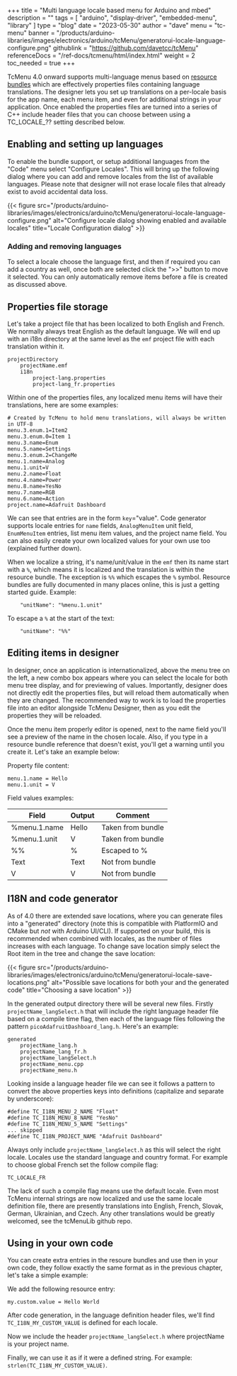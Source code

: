+++
title = "Multi language locale based menu for Arduino and mbed"
description = ""
tags = [ "arduino", "display-driver", "embedded-menu", "library" ]
type = "blog"
date = "2023-05-30"
author =  "dave"
menu = "tc-menu"
banner = "/products/arduino-libraries/images/electronics/arduino/tcMenu/generatorui-locale-language-configure.png"
githublink = "https://github.com/davetcc/tcMenu"
referenceDocs = "/ref-docs/tcmenu/html/index.html"
weight = 2
toc_needed = true
+++

TcMenu 4.0 onward supports multi-language menus based on [resource bundles](https://www.baeldung.com/java-resourcebundle) which are effectively properties files containing language translations. The designer lets you set up translations on a per-locale basis for the app name, each menu item, and even for additional strings in your application. Once enabled the properties files are turned into a series of C++ include header files that you can choose between using a TC_LOCALE_?? setting described below.

## Enabling and setting up languages

To enable the bundle support, or setup additional languages from the "Code" menu select "Configure Locales". This will bring up the following dialog where you can add and remove locales from the list of available languages. Please note that designer will not erase locale files that already exist to avoid accidental data loss.

{{< figure src="/products/arduino-libraries/images/electronics/arduino/tcMenu/generatorui-locale-language-configure.png" alt="Configure locale dialog showing enabled and available locales" title="Locale Configuration dialog" >}}

### Adding and removing languages

To select a locale choose the language first, and then if required you can add a country as well, once both are selected click the ">>" button to move it selected. You can only automatically remove items before a file is created as discussed above.

## Properties file storage

Let's take a project file that has been localized to both English and French. We normally always treat English as the default language. We will end up with an i18n directory at the same level as the `emf` project file with each translation within it.

    projectDirectory
        projectName.emf
        i18n
            project-lang.properties
            project-lang_fr.properties

Within one of the properties files, any localized menu items will have their translations, here are some examples:

    # Created by TcMenu to hold menu translations, will always be written in UTF-8
    menu.3.enum.1=Item2
    menu.3.enum.0=Item 1
    menu.3.name=Enum
    menu.5.name=Settings
    menu.3.enum.2=ChangeMe
    menu.1.name=Analog
    menu.1.unit=V
    menu.2.name=Float
    menu.4.name=Power
    menu.8.name=YesNo
    menu.7.name=RGB
    menu.6.name=Action
    project.name=Adafruit Dashboard

We can see that entries are in the form `key`="value". Code generator supports locale entries for `name` fields, `AnalogMenuItem` unit field, `EnumMenuItem` entries, list menu item values, and the project name field. You can also easily create your own localized values for your own use too (explained further down).

When we localize a string, it's name/unit/value in the `emf` then its name start with a `%`, which means it is localized and the translation is within the resource bundle. The exception is `%%` which escapes the `%` symbol. Resource bundles are fully documented in many places online, this is just a getting started guide. Example:   

        "unitName": "%menu.1.unit"

To escape a `%` at the start of the text:

        "unitName": "%%"

## Editing items in designer

In designer, once an application is internationalized, above the menu tree on the left, a new combo box appears where you can select the locale for both menu tree display, and for previewing of values. Importantly, designer does not directly edit the properties files, but will reload them automatically when they are changed. The recommended way to work is to load the properties file into an editor alongside TcMenu Designer, then as you edit the properties they will be reloaded.

Once the menu item properly editor is opened, next to the name field you'll see a preview of the name in the chosen locale. Also, if you type in a resource bundle reference that doesn't exist, you'll get a warning until you create it. Let's take an example below:

Property file content:

    menu.1.name = Hello
    menu.1.unit = V

Field values examples:

 | Field        | Output | Comment           |
 |--------------|--------|-------------------|
 | %menu.1.name | Hello  | Taken from bundle |
 | %menu.1.unit | V      | Taken from bundle |
 | %%           | %      | Escaped to %      |
 | Text         | Text   | Not from bundle   |
 | V            | V      | Not from bundle   |

## I18N and code generator

As of 4.0 there are extended save locations, where you can generate files into a "generated" directory (note this is compatible with PlatformIO and CMake but _not_ with Arduino UI/CLI). If supported on your build, this is recommended when combined with locales, as the number of files increases with each language. To change save location simply select the Root item in the tree and change the save location:

{{< figure src="/products/arduino-libraries/images/electronics/arduino/tcMenu/generatorui-locale-save-locations.png" alt="Possible save locations for both your and the generated code" title="Choosing a save location" >}}


In the generated output directory there will be several new files. Firstly `projectName_langSelect.h` that will include the right language header file based on a compile time flag, then each of the language files following the pattern `picoAdafruitDashboard_lang.h`. Here's an example:

    generated
        projectName_lang.h
        projectName_lang_fr.h
        projectName_langSelect.h
        projectName_menu.cpp
        projectName_menu.h

Looking inside a language header file we can see it follows a pattern to convert the above properties keys into definitions (capitalize and separate by underscore):

    #define TC_I18N_MENU_2_NAME "Float"
    #define TC_I18N_MENU_8_NAME "YesNo"
    #define TC_I18N_MENU_5_NAME "Settings"
    ... skipped
    #define TC_I18N_PROJECT_NAME "Adafruit Dashboard"


Always only include `projectName_langSelect.h` as this will select the right locale. Locales use the standard language and country format. For example to choose global French set the follow compile flag:

    TC_LOCALE_FR

The lack of such a compile flag means use the default locale. Even most TcMenu internal strings are now localized and use the same locale definition file, there are presently translations into English, French, Slovak, German, Ukrainian, and Czech. Any other translations would be greatly welcomed, see the tcMenuLib github repo.

## Using in your own code

You can create extra entries in the resoure bundles and use then in your own code, they follow exactly the same format as in the previous chapter, let's take a simple example:

We add the following resource entry:

    my.custom.value = Hello World

After code generation, in the language definition header files, we'll find `TC_I18N_MY_CUSTOM_VALUE` is defined for each locale.

Now we include the header `projectName_langSelect.h` where projectName is your project name.

Finally, we can use it as if it were a defined string. For example: `strlen(TC_I18N_MY_CUSTOM_VALUE)`.
